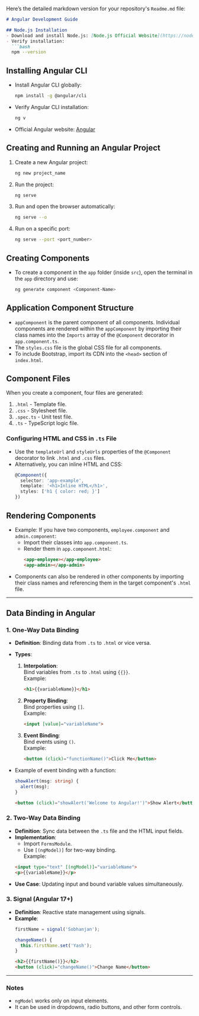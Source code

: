 Here’s the detailed markdown version for your repository's `Readme.md` file:

```markdown
# Angular Development Guide

## Node.js Installation
- Download and install Node.js: [Node.js Official Website](https://nodejs.org/en)
- Verify installation:  
  ```bash
  npm --version
  ```

## Installing Angular CLI
- Install Angular CLI globally:  
  ```bash
  npm install -g @angular/cli
  ```
- Verify Angular CLI installation:  
  ```bash
  ng v
  ```
- Official Angular website: [Angular](https://angular.dev)

## Creating and Running an Angular Project
1. Create a new Angular project:  
   ```bash
   ng new project_name
   ```
2. Run the project:  
   ```bash
   ng serve
   ```
3. Run and open the browser automatically:  
   ```bash
   ng serve --o
   ```
4. Run on a specific port:  
   ```bash
   ng serve --port <port_number>
   ```

## Creating Components
- To create a component in the `app` folder (inside `src`), open the terminal in the `app` directory and use:  
  ```bash
  ng generate component <Component-Name>
  ```

## Application Component Structure
- `appComponent` is the parent component of all components. Individual components are rendered within the `appComponent` by importing their class names into the `Imports` array of the `@Component` decorator in `app.component.ts`.
- The `styles.css` file is the global CSS file for all components.
- To include Bootstrap, import its CDN into the `<head>` section of `index.html`.

## Component Files
When you create a component, four files are generated:
1. `.html` - Template file.
2. `.css` - Stylesheet file.
3. `.spec.ts` - Unit test file.
4. `.ts` - TypeScript logic file.

### Configuring HTML and CSS in `.ts` File
- Use the `templateUrl` and `styleUrls` properties of the `@Component` decorator to link `.html` and `.css` files.
- Alternatively, you can inline HTML and CSS:
  ```typescript
  @Component({
    selector: 'app-example',
    template: '<h1>Inline HTML</h1>',
    styles: ['h1 { color: red; }']
  })
  ```

## Rendering Components
- Example: If you have two components, `employee.component` and `admin.component`:
  - Import their classes into `app.component.ts`.
  - Render them in `app.component.html`:
    ```html
    <app-employee></app-employee>
    <app-admin></app-admin>
    ```
- Components can also be rendered in other components by importing their class names and referencing them in the target component's `.html` file.

---

## Data Binding in Angular

### 1. One-Way Data Binding
- **Definition**: Binding data from `.ts` to `.html` or vice versa.
- **Types**:
  1. **Interpolation**:  
     Bind variables from `.ts` to `.html` using `{{}}`.  
     Example:  
     ```html
     <h1>{{variableName}}</h1>
     ```
  2. **Property Binding**:  
     Bind properties using `[]`.  
     Example:  
     ```html
     <input [value]="variableName">
     ```
  3. **Event Binding**:  
     Bind events using `()`.  
     Example:  
     ```html
     <button (click)="functionName()">Click Me</button>
     ```

- Example of event binding with a function:  
  ```typescript
  showAlert(msg: string) {
    alert(msg);
  }
  ```
  ```html
  <button (click)="showAlert('Welcome to Angular!')">Show Alert</button>
  ```

### 2. Two-Way Data Binding
- **Definition**: Sync data between the `.ts` file and the HTML input fields.
- **Implementation**:
  - Import `FormsModule`.
  - Use `[(ngModel)]` for two-way binding.  
  Example:  
  ```html
  <input type="text" [(ngModel)]="variableName">
  <p>{{variableName}}</p>
  ```
- **Use Case**: Updating input and bound variable values simultaneously.

### 3. Signal (Angular 17+)
- **Definition**: Reactive state management using signals.
- **Example**:
  ```typescript
  firstName = signal('Sobhanjan');

  changeName() {
    this.firstName.set('Yash');
  }
  ```
  ```html
  <h2>{{firstName()}}</h2>
  <button (click)="changeName()">Change Name</button>
  ```

---

### Notes
- `ngModel` works only on input elements.
- It can be used in dropdowns, radio buttons, and other form controls.
```